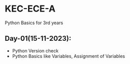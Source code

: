 # KEC-ECE-A
Python Basics for 3rd years

## Day-01(15-11-2023):
  - Python Version check
  - Python Basics like Variables, Assignment of Variables
